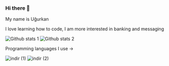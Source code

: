 ### Hi there 👋
My name is Uğurkan

I love learning how to code, I am more interested in banking and messaging 

![Github stats 1](https://github-readme-stats.vercel.app/api?username=kullanıcıadınız&show_icons=true&theme=gradient) 
![Github stats 2](https://github-readme-stats.vercel.app/api?username=kullanıcıadınız&show_icons=true&theme=radical)


Programming languages I use -> 

![indir (1)](https://user-images.githubusercontent.com/85494297/235372697-e17ecd80-eb3e-4027-b49d-7bcb15e9c9db.png) ![indir (2)](https://user-images.githubusercontent.com/85494297/235372723-c1406602-9546-4de0-875b-61233610a273.png) 



